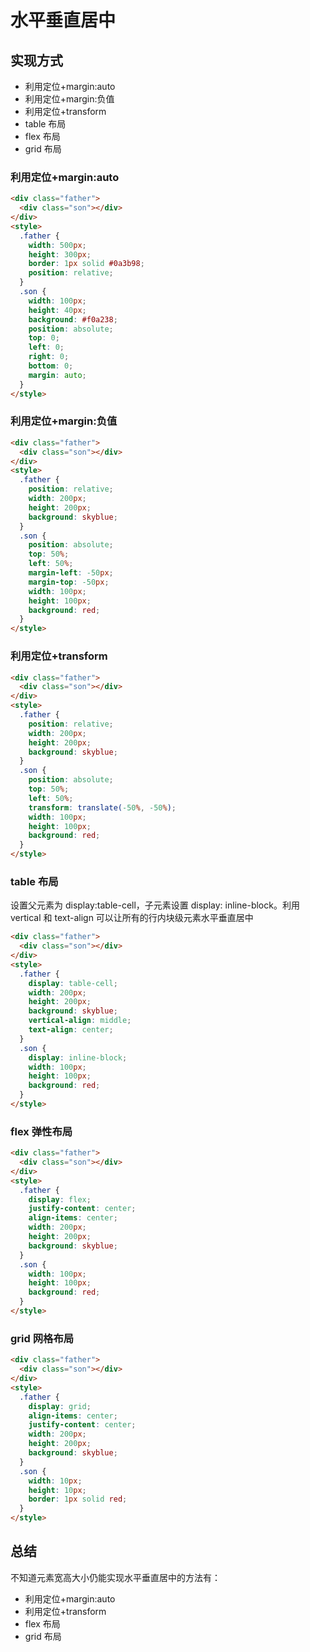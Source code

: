 # 水平垂直居中

## 实现方式

- 利用定位+margin:auto
- 利用定位+margin:负值
- 利用定位+transform
- table 布局
- flex 布局
- grid 布局

### 利用定位+margin:auto

```html
<div class="father">
  <div class="son"></div>
</div>
<style>
  .father {
    width: 500px;
    height: 300px;
    border: 1px solid #0a3b98;
    position: relative;
  }
  .son {
    width: 100px;
    height: 40px;
    background: #f0a238;
    position: absolute;
    top: 0;
    left: 0;
    right: 0;
    bottom: 0;
    margin: auto;
  }
</style>
```

### 利用定位+margin:负值

```html
<div class="father">
  <div class="son"></div>
</div>
<style>
  .father {
    position: relative;
    width: 200px;
    height: 200px;
    background: skyblue;
  }
  .son {
    position: absolute;
    top: 50%;
    left: 50%;
    margin-left: -50px;
    margin-top: -50px;
    width: 100px;
    height: 100px;
    background: red;
  }
</style>
```

### 利用定位+transform

```html
<div class="father">
  <div class="son"></div>
</div>
<style>
  .father {
    position: relative;
    width: 200px;
    height: 200px;
    background: skyblue;
  }
  .son {
    position: absolute;
    top: 50%;
    left: 50%;
    transform: translate(-50%, -50%);
    width: 100px;
    height: 100px;
    background: red;
  }
</style>
```

### table 布局

设置父元素为 display:table-cell，子元素设置 display: inline-block。利用 vertical 和 text-align 可以让所有的行内块级元素水平垂直居中

```html
<div class="father">
  <div class="son"></div>
</div>
<style>
  .father {
    display: table-cell;
    width: 200px;
    height: 200px;
    background: skyblue;
    vertical-align: middle;
    text-align: center;
  }
  .son {
    display: inline-block;
    width: 100px;
    height: 100px;
    background: red;
  }
</style>
```

### flex 弹性布局

```html
<div class="father">
  <div class="son"></div>
</div>
<style>
  .father {
    display: flex;
    justify-content: center;
    align-items: center;
    width: 200px;
    height: 200px;
    background: skyblue;
  }
  .son {
    width: 100px;
    height: 100px;
    background: red;
  }
</style>
```

### grid 网格布局

```html
<div class="father">
  <div class="son"></div>
</div>
<style>
  .father {
    display: grid;
    align-items: center;
    justify-content: center;
    width: 200px;
    height: 200px;
    background: skyblue;
  }
  .son {
    width: 10px;
    height: 10px;
    border: 1px solid red;
  }
</style>
```

## 总结

不知道元素宽高大小仍能实现水平垂直居中的方法有：

- 利用定位+margin:auto
- 利用定位+transform
- flex 布局
- grid 布局
